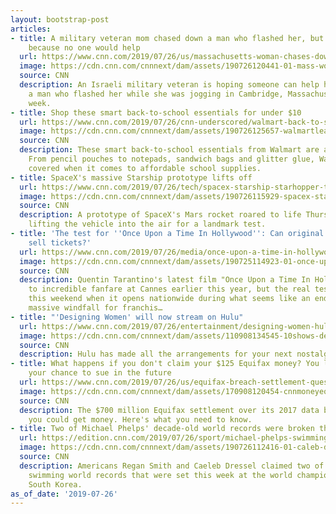 ```yaml
---
layout: bootstrap-post
articles:
- title: A military veteran mom chased down a man who flashed her, but he got away
    because no one would help
  url: https://www.cnn.com/2019/07/26/us/massachusetts-woman-chases-down-flasher-trnd/index.html
  image: https://cdn.cnn.com/cnnnext/dam/assets/190726120441-01-mass-woman-chase-flasher-super-tease.jpg
  source: CNN
  description: An Israeli military veteran is hoping someone can help her identify
    a man who flashed her while she was jogging in Cambridge, Massachusetts, last
    week.
- title: Shop these smart back-to-school essentials for under $10
  url: https://www.cnn.com/2019/07/26/cnn-underscored/walmart-back-to-school-essentials/index.html
  image: https://cdn.cnn.com/cnnnext/dam/assets/190726125657-walmartleadd-super-tease.jpg
  source: CNN
  description: These smart back-to-school essentials from Walmart are all under $10.
    From pencil pouches to notepads, sandwich bags and glitter glue, Walmart has you
    covered when it comes to affordable school supplies.
- title: SpaceX's massive Starship prototype lifts off
  url: https://www.cnn.com/2019/07/26/tech/spacex-starship-starhopper-test-flight/index.html
  image: https://cdn.cnn.com/cnnnext/dam/assets/190726115929-spacex-starhopper-success-untethered-test-super-tease.jpg
  source: CNN
  description: A prototype of SpaceX's Mars rocket roared to life Thursday night,
    lifting the vehicle into the air for a landmark test.
- title: 'The test for ''Once Upon a Time In Hollywood'': Can original movies still
    sell tickets?'
  url: https://www.cnn.com/2019/07/26/media/once-upon-a-time-in-hollywood-box-office-analysis/index.html
  image: https://cdn.cnn.com/cnnnext/dam/assets/190725114923-01-once-upon-a-time-in-hollywood-super-tease.jpg
  source: CNN
  description: Quentin Tarantino's latest film "Once Upon a Time In Hollywood" debuted
    to incredible fanfare at Cannes earlier this year, but the real test will come
    this weekend when it opens nationwide during what seems like an endless era of
    massive windfall for franchis…
- title: "'Designing Women' will now stream on Hulu"
  url: https://www.cnn.com/2019/07/26/entertainment/designing-women-hulu/index.html
  image: https://cdn.cnn.com/cnnnext/dam/assets/110908134545-10shows-designing-women-super-tease.jpg
  source: CNN
  description: Hulu has made all the arrangements for your next nostalgic binge watch.
- title: What happens if you don't claim your $125 Equifax money? You lose it -- and
    your chance to sue in the future
  url: https://www.cnn.com/2019/07/26/us/equifax-breach-settlement-questions-answered-trnd/index.html
  image: https://cdn.cnn.com/cnnnext/dam/assets/170908120454-cnnmoneyequifax-super-tease.jpg
  source: CNN
  description: The $700 million Equifax settlement over its 2017 data breach means
    you could get money. Here's what you need to know.
- title: Two of Michael Phelps' decade-old world records were broken this week
  url: https://edition.cnn.com/2019/07/26/sport/michael-phelps-swimming-regan-smith-caeleb-dressel-trnd/index.html
  image: https://cdn.cnn.com/cnnnext/dam/assets/190726112416-01-caleb-dressel-swimming-super-tease.jpg
  source: CNN
  description: Americans Regan Smith and Caeleb Dressel claimed two of the five individual
    swimming world records that were set this week at the world championships in Gwangju,
    South Korea.
as_of_date: '2019-07-26'
---
```


